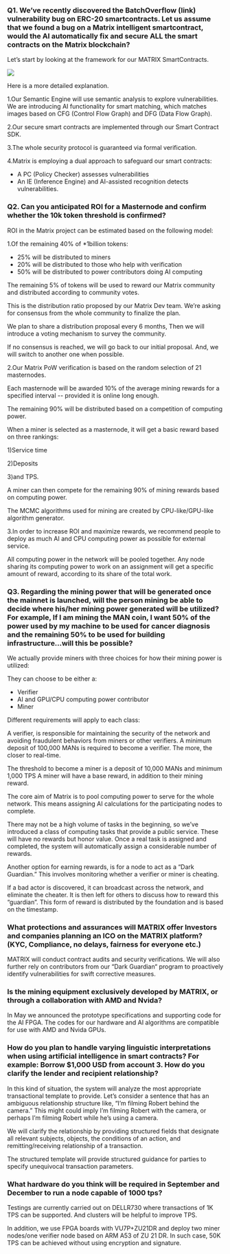  ### Q1. We’ve recently discovered the BatchOverflow (link) vulnerability bug on ERC-20 smartcontracts. Let us assume that we found a bug on a Matrix intelligent smartcontract, would the AI automatically fix and secure ALL the smart contracts on the Matrix blockchain?

Let’s start by looking at the framework for our MATRIX SmartContracts.

![](https://i.imgur.com/5ZalS2k.png)

Here is a more detailed explanation.

1.Our Semantic Engine will use semantic analysis to explore vulnerabilities. We are introducing AI functionality for smart matching, which matches images based on CFG (Control Flow Graph) and DFG (Data Flow Graph).  

2.Our secure smart contracts are implemented through our Smart Contract SDK.   

3.The whole security protocol is guaranteed via formal verification.

4.Matrix is employing a dual approach to safeguard our smart contracts:

- A PC (Policy Checker) assesses vulnerabilities
- An IE (Inference Engine) and AI-assisted recognition detects vulnerabilities.


### Q2. Can you anticipated ROI for a Masternode and confirm whether the 10k token threshold is confirmed?

ROI in the Matrix project can be estimated based on the following model:

1.Of the remaining 40% of *1billion tokens:  
 
- 25% will be distributed to miners  
- 20% will be distributed to those who help with verification
- 50% will be distributed to power contributors doing AI computing

The remaining 5% of tokens will be used to reward our Matrix community and distributed according to community votes. 

This is the distribution ratio proposed by our Matrix Dev team.
We’re asking for consensus from the whole community to finalize the plan. 

We plan to share a distribution proposal every 6 months,
Then we will introduce a voting mechanism to survey the community. 

If no consensus is reached, we will go back to our initial proposal. 
And, we will switch to another one when possible.

2.Our Matrix PoW verification is based on the random selection of 21 masternodes. 

Each masternode will be awarded 10%  of the average mining rewards for a specified interval -- provided it is online long enough. 

The remaining 90% will be distributed based on a competition of computing power.  

When a miner is selected as a masternode, it will get a basic reward based on three rankings: 

1)Service time 

2)Deposits

3)and TPS. 

A miner can then compete for the remaining 90% of mining rewards based on computing power.  

The MCMC algorithms used for mining are created by CPU-like/GPU-like algorithm generator. 

3.In order to increase ROI and maximize rewards, 
we recommend people to deploy as much AI and CPU computing power as possible for external service. 

All computing power in the network will be pooled together. 
Any node sharing its computing power to work on an assignment will get a specific amount of reward, according to its share of the total work.

### Q3. Regarding the mining power that will be generated once the mainnet is launched, will the person mining be able to decide where his/her mining power generated will be utilized? For example, If I am mining the MAN coin, I want 50% of the power used by my machine to be used for cancer diagnosis and the remaining 50% to be used for building infrastructure...will this be possible?

We actually provide miners with three choices for how their mining power is utilized: 

They can choose to be either a:

- Verifier
- AI and GPU/CPU computing power contributor 
- Miner

Different requirements will apply to each class: 

A verifier, is responsible for maintaining the security of the network and avoiding fraudulent behaviors from miners or other verifiers. 
A minimum deposit of 100,000 MANs is required to become a verifier. 
The more, the closer to real-time.

The threshold to become a miner is a deposit of 10,000 MANs and minimum 1,000 TPS 
A miner will have a base reward, in addition to their mining reward. 

The core aim of Matrix is to pool computing power to serve for the whole network. 
This means assigning AI calculations for the participating nodes to complete. 

There may not be a high volume of tasks in the beginning, so we’ve introduced a class of computing tasks that provide a public service. 
These will have no rewards but honor value. 
Once a real task is assigned and completed, the system will automatically assign a considerable number of rewards.

Another option for earning rewards, is for a node to act as a “Dark Guardian.” This involves monitoring whether a verifier or miner is cheating. 

If a bad actor is discovered, it can broadcast across the network, and eliminate the cheater. 
It is then left for others to discuss how to reward this “guardian”. This form of reward is distributed by the foundation and is based on the timestamp.

### What protections and assurances will MATRIX offer Investors and companies planning an ICO on the MATRIX platform? (KYC, Compliance, no delays, fairness for everyone etc.)

MATRIX will conduct contract audits and security verifications. We will also further rely on contributors from our “Dark Guardian“ program to proactively identify vulnerabilities for swift corrective measures. 

### Is the mining equipment exclusively developed by MATRIX, or through a collaboration with AMD and Nvida?

In May we announced the prototype specifications and supporting code for the AI FPGA. The codes for our hardware and AI algorithms are compatible for use with AMD and Nvida GPUs.

### How do you plan to handle varying linguistic interpretations when using artificial intelligence in smart contracts? For example: Borrow $1,000 USD from account 3. How do you clarify the lender and recipient relationship?

In this kind of situation, the system will analyze the most appropriate transactional template to provide. Let’s consider a sentence that has an  ambiguous relationship structure like, “I’m filming Robert behind the camera.” This might could imply I’m filming Robert with the camera, or perhaps I’m filming Robert while he’s using a camera.

We will clarify the relationship by providing structured fields that designate all relevant subjects, objects, the conditions of an action, and remitting/receiving relationship of a transaction. 

The structured template will provide structured guidance for parties to specify unequivocal transaction parameters. 



### What hardware do you think will be required in September and December to run a node capable of 1000 tps?

Testings are currently carried out on DELLR730 where transactions of 1K TPS can be supported. And clusters will be helpful to improve TPS.

In addition, we use FPGA boards with VU7P+ZU21DR and deploy two miner nodes/one verifier node based on ARM A53 of ZU 21 DR. In such case, 50K TPS can be achieved without using encryption and signature.


